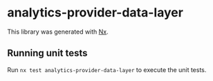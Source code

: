 # analytics-provider-data-layer

This library was generated with [Nx](https://nx.dev).

## Running unit tests

Run `nx test analytics-provider-data-layer` to execute the unit tests.
